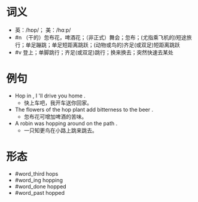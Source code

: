 # 词义
- 英：/hɒp/； 美：/hɑːp/
- #n （干的）忽布花，啤酒花；（非正式）舞会；忽布；(尤指乘飞机的)短途旅行；单足蹦跳；单足短距离跳跃；(动物或鸟的)齐足(或双足)短距离跳跃
- #v 登上；单脚跳行；齐足(或双足)跳行；换来换去；突然快速去某处
# 例句
- Hop in , I 'll drive you home .
	- 快上车吧，我开车送你回家。
- The flowers of the hop plant add bitterness to the beer .
	- 忽布花可增加啤酒的苦味。
- A robin was hopping around on the path .
	- 一只知更鸟在小路上跳来跳去。
# 形态
- #word_third hops
- #word_ing hopping
- #word_done hopped
- #word_past hopped
